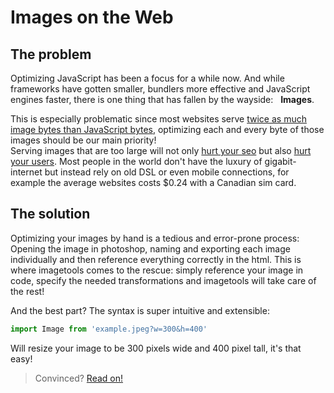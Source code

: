 # Images on the Web

## The problem

Optimizing JavaScript has been a focus for a while now. And while frameworks have gotten smaller, bundlers more effective
and JavaScript engines faster, there is one thing that has fallen by the wayside:&nbsp;&nbsp;&nbsp;**Images**.

This is especially problematic since most websites serve
[twice as much image bytes than JavaScript bytes](https://httparchive.org/reports/page-weight), optimizing each and
every byte of those images should be our main priority!<br> Serving images that are too large will not only
[hurt your seo](https://developers.google.com/search/blog/2020/05/evaluating-page-experience) but also
[hurt your users](https://whatdoesmysitecost.com/#usdCost). Most people in the world don't have the luxury of
gigabit-internet but instead rely on old DSL or even mobile connections, for example the average websites costs $0.24
with a Canadian sim card.

## The solution

Optimizing your images by hand is a tedious and error-prone process: Opening the image in photoshop, naming and exporting each image individually and then reference everything correctly in the html.
This is where imagetools comes to the rescue: simply reference your image in code, specify the needed transformations and imagetools will take care of the rest!

And the best part? The syntax is super intuitive and extensible:

```js
import Image from 'example.jpeg?w=300&h=400'
```

Will resize your image to be 300 pixels wide and 400 pixel tall, it's that easy!

> Convinced? [Read on!](install.md)
